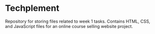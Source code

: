 # Techplement
Repository for storing files related to week 1 tasks. Contains HTML, CSS, and JavaScript files for an online course selling website project.

